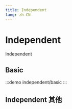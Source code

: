 ```yaml
--- 
title: Independent
lang: zh-CN
---
```


# Independent

Independent


## Basic

:::demo 
independent/basic
:::

## Independent 其他
